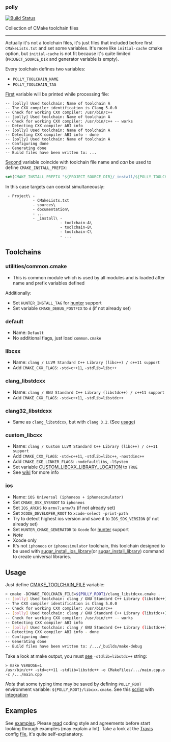 ### polly

[![Build Status](https://travis-ci.org/ruslo/polly.png?branch=master)](https://travis-ci.org/ruslo/polly)

Collection of CMake toolchain files

-----

Actually it's not a toolchain files, it's just files that included before first `CMakeLists.txt` and set some variables.
It's more like `initial-cache` cmake option, but `initial-cache` is not fit because it's quite limited
(`PROJECT_SOURCE_DIR` and generator variable is empty).

Every toolchain defines two variables:
* `POLLY_TOOLCHAIN_NAME`
* `POLLY_TOOLCHAIN_TAG`

[First](https://github.com/ruslo/polly/wiki/Used-variables#polly_toolchain_name)
variable will be printed while processing file:
```
-- [polly] Used toolchain: Name of toolchain A
-- The CXX compiler identification is Clang 5.0.0
-- Check for working CXX compiler: /usr/bin/c++
-- [polly] Used toolchain: Name of toolchain A
-- Check for working CXX compiler: /usr/bin/c++ -- works
-- Detecting CXX compiler ABI info
-- [polly] Used toolchain: Name of toolchain A
-- Detecting CXX compiler ABI info - done
-- [polly] Used toolchain: Name of toolchain A
-- Configuring done
-- Generating done
-- Build files have been written to: ...
```
[Second](https://github.com/ruslo/polly/wiki/Used-variables#polly_toolchain_tag)
variable coincide with toolchain file name and *can* be used to define `CMAKE_INSTALL_PREFIX`:
```cmake
set(CMAKE_INSTALL_PREFIX "${PROJECT_SOURCE_DIR}/_install/${POLLY_TOOLCHAIN_TAG}")
```
In this case targets can coexist simultaneously:
```
 - Project\ -
            - CMakeLists.txt
            - sources\
            - documentation\
            - ...
            - _install\ -
                        - toolchain-A\
                        - toolchain-B\
                        - toolchain-C\
                        - ...
```



## Toolchains
### utilities/common.cmake
* This is common module which is used by all modules and is loaded after name and prefix variables defined

Additionally:
* Set `HUNTER_INSTALL_TAG` for [hunter](https://github.com/ruslo/hunter) support
* Set variable `CMAKE_DEBUG_POSTFIX` to `d` (if not already set)

### default
* Name: `Default`
* No additional flags, just load `common.cmake`

### libcxx
* Name: `clang / LLVM Standard C++ Library (libc++) / c++11 support`
* Add `CMAKE_CXX_FLAGS`: `-std=c++11`, `-stdlib=libc++`

### clang_libstdcxx
* Name: `clang / GNU Standard C++ Library (libstdc++) / c++11 support`
* Add `CMAKE_CXX_FLAGS`: `-std=c++11`, `-stdlib=libstdc++`

### clang32_libstdcxx
* Same as `clang_libstdcxx`, but with `clang 3.2`. (See [usage](https://github.com/travis-ci-tester/travis-test-clang-cxx-11))

### custom_libcxx
* Name: `clang / Custom LLVM Standard C++ Library (libc++) / c++11 support`
* Add `CMAKE_CXX_FLAGS`: `-std=c++11`, `-stdlib=libc++`, `-nostdinc++`
* Add `CMAKE_EXE_LINKER_FLAGS`: `-nodefaultlibs`, `-lSystem`
* Set variable [CUSTOM_LIBCXX_LIBRARY_LOCATION](https://github.com/ruslo/polly/wiki/Used-variables#custom_libcxx_library_location) to `TRUE`
* See [wiki](https://github.com/ruslo/polly/wiki/Building-libcxx) for more info

### ios
* Name: `iOS Universal (iphoneos + iphonesimulator)`
* Set `CMAKE_OSX_SYSROOT` to `iphoneos`
* Set `IOS_ARCHS` to `armv7;armv7s` (if not already set)
* Set `XCODE_DEVELOPER_ROOT` to `xcode-select -print-path`
* Try to detect highest ios version and save it to `IOS_SDK_VERSION` (if not already set)
* Set `HUNTER_CMAKE_GENERATOR` to `Xcode` for [hunter](https://github.com/ruslo/hunter) support
* *Note*
 * Xcode only
 * It's not `iphoneos` or `iphonesimulator` toolchain, this toolchain designed to be used with
[sugar_install_ios_library][1](or [sugar_install_library][2]) command to create universal libraries.

[1]: https://github.com/ruslo/sugar/tree/master/cmake/core#sugar_install_ios_library
[2]: https://github.com/ruslo/sugar/tree/master/cmake/core#sugar_install_library

## Usage
Just define [CMAKE_TOOLCHAIN_FILE][3] variable:
```bash
> cmake -DCMAKE_TOOLCHAIN_FILE=${POLLY_ROOT}/clang_libstdcxx.cmake .
-- [polly] Used toolchain: clang / GNU Standard C++ Library (libstdc++) / c++11 support
-- The CXX compiler identification is Clang 5.0.0
-- Check for working CXX compiler: /usr/bin/c++
-- [polly] Used toolchain: clang / GNU Standard C++ Library (libstdc++) / c++11 support
-- Check for working CXX compiler: /usr/bin/c++ -- works
-- Detecting CXX compiler ABI info
-- [polly] Used toolchain: clang / GNU Standard C++ Library (libstdc++) / c++11 support
-- Detecting CXX compiler ABI info - done
-- Configuring done
-- Generating done
-- Build files have been written to: /.../_builds/make-debug
```
Take a look at make output, you must [see][6] `-stdlib=libstdc++` string:
```
> make VERBOSE=1
/usr/bin/c++ -std=c++11 -stdlib=libstdc++ -o CMakeFiles/.../main.cpp.o -c /.../main.cpp
```

*Note* that some typing time may be saved by defining `POLLY_ROOT` environment variable: `${POLLY_ROOT}/libcxx.cmake`.
See this [script][4] with [integration][5]

[3]: http://www.cmake.org/Wiki/CMake_Cross_Compiling#The_toolchain_file
[4]: https://github.com/ruslo/gitenv/blob/master/gitenv/paths.sh
[5]: https://github.com/ruslo/configs
[6]: https://travis-ci.org/ruslo/polly/jobs/14486268#L939
## Examples
See [examples](https://github.com/ruslo/polly/tree/master/examples).
Please [read](https://github.com/ruslo/0/wiki/CMake) coding style and
agreements before start looking through examples (may explain a lot).
Take a look at the [Travis](https://travis-ci.org/) config
[file](https://github.com/ruslo/polly/blob/master/.travis.yml),
it's quite self-explanatory.
